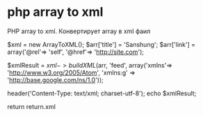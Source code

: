 # php array to xml
PHP array to xml. Конвертирует array в xml фаил

$xml = new ArrayToXML();
$arr['title'] = 'Sanshung';
$arr['link'] = array('@rel'=> 'self', '@href'=> 'http://site.com');

$xmlResult = $xml->buildXML($arr, 'feed', array('xmlns'=> 'http://www.w3.org/2005/Atom', 'xmlns:g' => 'http://base.google.com/ns/1.0'));

header('Content-Type: text/xml; charset-utf-8');
echo $xmlResult;

return return.xml

